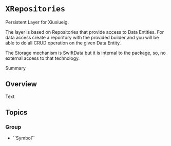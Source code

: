 # ``XRepositories``

Persistent Layer for Xiuxiueig.

The layer is based on Repositories that provide access to Data Entities. For data access create a reporitory with the provided builder and you will be able to do all CRUD operation on the given Data Entity.

The Storage mechanism is SwiftData but it is internal to the package, so, no external access to that technology.

<!--@START_MENU_TOKEN@-->Summary<!--@END_MENU_TOKEN@-->

## Overview

<!--@START_MENU_TOKEN@-->Text<!--@END_MENU_TOKEN@-->

## Topics

### <!--@START_MENU_TOKEN@-->Group<!--@END_MENU_TOKEN@-->

- <!--@START_MENU_TOKEN@-->``Symbol``<!--@END_MENU_TOKEN@-->
